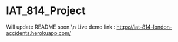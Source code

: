 # IAT_814_Project
Will update README soon.\n
Live demo link : https://iat-814-london-accidents.herokuapp.com/
